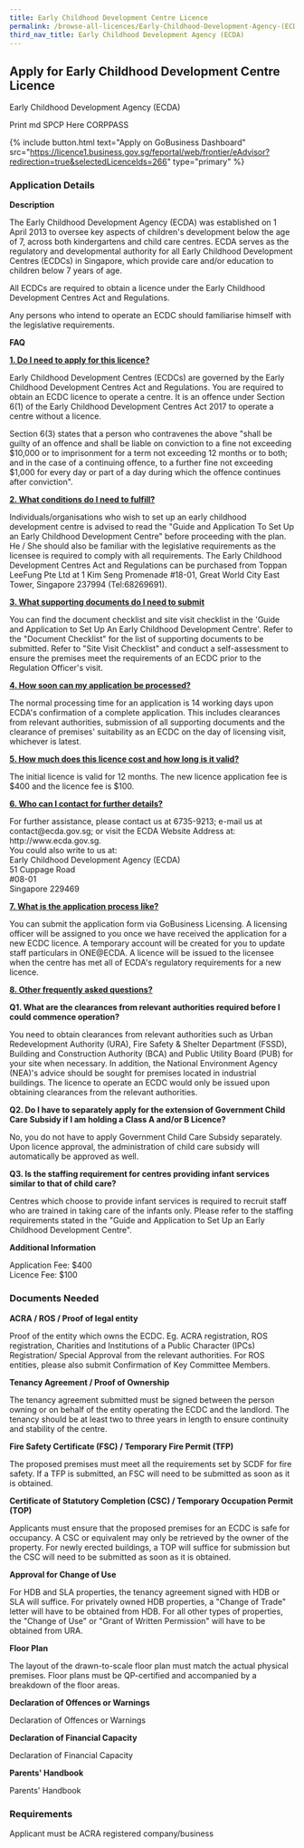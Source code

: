 ```yaml
---
title: Early Childhood Development Centre Licence
permalink: /browse-all-licences/Early-Childhood-Development-Agency-(ECDA)/Early-Childhood-Development-Centre-Licence
third_nav_title: Early Childhood Development Agency (ECDA)
---
```


## Apply for Early Childhood Development Centre Licence

Early Childhood Development Agency (ECDA)

Print md SPCP Here CORPPASS

{% include button.html text="Apply on GoBusiness Dashboard" src="https://licence1.business.gov.sg/feportal/web/frontier/eAdvisor?redirection=true&selectedLicenceIds=266" type="primary" %}

### Application Details

<strong>Description</strong>
<p>The Early Childhood Development Agency (ECDA) was established on 1 April 2013 to oversee key aspects of children's development below the age of 7, across both kindergartens and child care centres. ECDA serves as the regulatory and developmental authority for all Early Childhood Development Centres (ECDCs) in Singapore, which provide care and/or education to children below 7 years of age.</p>
<p>All ECDCs are required to obtain a licence under the Early Childhood Development Centres Act and Regulations.</p>
<p>Any persons who intend to operate an ECDC should familiarise himself with the legislative requirements.</p>

<strong>FAQ</strong>

<p><strong><u>1. Do I need to apply for this licence?</u></strong></p>
<p>Early Childhood Development Centres (ECDCs) are governed by the Early Childhood Development Centres Act and Regulations. You are required to obtain an ECDC licence to operate a centre. It is an offence under Section 6(1) of the Early Childhood Development Centres Act 2017 to operate a centre without a licence.</p>

<p>Section 6(3) states that a person who contravenes the above "shall be guilty of an offence and shall be liable on conviction to a fine not exceeding $10,000 or to imprisonment for a term not exceeding 12 months or to both; and in the case of a continuing offence, to a further fine not exceeding $1,000 for every day or part of a day during which the offence continues after conviction".</p>


<p><strong><u>2. What conditions do I need to fulfill?</u></strong></p>

<p>Individuals/organisations who wish to set up an early childhood development centre is advised to read the "Guide and Application To Set Up an Early Childhood Development Centre" before proceeding with the plan. He / She should also be familiar with the legislative requirements as the licensee is required to comply with all requirements. The Early Childhood Development Centres Act and Regulations can be purchased from Toppan LeeFung Pte Ltd at 1 Kim Seng Promenade #18-01, Great World City East Tower, Singapore 237994 (Tel:68269691).</p>

<p><strong><u>3. What supporting documents do I need to submit</u></strong></p>

<p>You can find the document checklist and site visit checklist in the 'Guide and Application to Set Up An Early Childhood Development Centre'. Refer to the "Document Checklist" for the list of supporting documents to be submitted. Refer to "Site Visit Checklist" and conduct a self-assessment to ensure the premises meet the requirements of an ECDC prior to the Regulation Officer's visit.</p>

<p><strong><u>4. How soon can my application be processed?</u></strong></p>

<p>The normal processing time for an application is 14 working days upon ECDA's confirmation of a complete application. This includes clearances from relevant authorities, submission of all supporting documents and the clearance of premises' suitability as an ECDC on the day of licensing visit, whichever is latest.</p>

<p><strong><u>5. How much does this licence cost and how long is it valid?</u></strong></p>

<p>The initial licence is valid for 12 months. The new licence application fee is $400 and the licence fee is $100.</p>

<p><strong><u>6. Who can I contact for further details?</u></strong></p>

<p>For further assistance, please contact us at 6735-9213; e-mail us at contact@ecda.gov.sg; or visit the ECDA Website Address at:<br> http://www.ecda.gov.sg.<br> You could also write to us at:<br>
Early Childhood Development Agency (ECDA)<br>
51 Cuppage Road<br>
#08-01<br>
Singapore 229469</p>

<p><strong><u>7. What is the application process like?</u></strong></p>


<p>You can submit the application form via GoBusiness Licensing. A licensing officer will be assigned to you once we have received the application for a new ECDC licence. A temporary account will be created for you to update staff particulars in ONE@ECDA. A licence will be issued to the licensee when the centre has met all of ECDA's regulatory requirements for a new licence.</p>

<p><strong><u>8. Other frequently asked questions?</u></strong></p>


<p><strong>Q1. What are the clearances from relevant authorities required before I could commence operation?</strong></p>

<p>You need to obtain clearances from relevant authorities such as Urban Redevelopment Authority (URA), Fire Safety & Shelter Department (FSSD), Building and Construction Authority (BCA) and Public Utility Board (PUB) for your site when necessary. In addition, the National Environment Agency (NEA)'s advice should be sought for premises located in industrial buildings. The licence to operate an ECDC would only be issued upon obtaining clearances from the relevant authorities.</p>

<p><strong>Q2. Do I have to separately apply for the extension of Government Child Care Subsidy if I am holding a Class A and/or B Licence?</strong></p>


<p>No, you do not have to apply Government Child Care Subsidy separately. Upon licence approval, the administration of child care subsidy will automatically be approved as well.</p>

<p><strong>Q3. Is the staffing requirement for centres providing infant services similar to that of child care?</strong></p>

<p>Centres which choose to provide infant services is required to recruit staff who are trained in taking care of the infants only. Please refer to the staffing requirements stated in the "Guide and Application to Set Up an Early Childhood Development Centre".</p>

**Additional Information**

<p>Application Fee: $400<br />Licence Fee: $100</p>

### Documents Needed

<p><strong>ACRA / ROS / Proof of legal entity</strong></p>
<p>Proof of the entity which owns the ECDC. Eg. ACRA registration, ROS registration, Charities and Institutions of a Public Character (IPCs) Registration/ Special Approval from the relevant authorities. For ROS entities, please also submit Confirmation of Key Committee Members.</p>
<p><strong>Tenancy Agreement / Proof of Ownership</strong></p>
<p>The tenancy agreement submitted must be signed between the person owning or on behalf of the entity operating the ECDC and the landlord. The tenancy should be at least two to three years in length to ensure continuity and stability of the centre.</p>
<p><strong>Fire Safety Certificate (FSC) / Temporary Fire Permit (TFP)</strong></p>
<p>The proposed premises must meet all the requirements set by SCDF for fire safety. If a TFP is submitted, an FSC will need to be submitted as soon as it is obtained.</p>
<p><strong>Certificate of Statutory Completion (CSC) / Temporary Occupation Permit (TOP)</strong></p>
<p>Applicants must ensure that the proposed premises for an ECDC is safe for occupancy. A CSC or equivalent may only be retrieved by the owner of the property. For newly erected buildings, a TOP will suffice for submission but the CSC will need to be submitted as soon as it is obtained.</p>
<p><strong>Approval for Change of Use</strong></p>
<p>For HDB and SLA properties, the tenancy agreement signed with HDB or SLA will suffice. For privately owned HDB properties, a "Change of Trade" letter will have to be obtained from HDB. For all other types of properties, the "Change of Use" or "Grant of Written Permission" will have to be obtained from URA.</p>
<p><strong>Floor Plan</strong></p>
<p>The layout of the drawn-to-scale floor plan must match the actual physical premises. Floor plans must be QP-certified and accompanied by a breakdown of the floor areas.</p>
<p><strong>Declaration of Offences or Warnings</strong></p>
<p>Declaration of Offences or Warnings</p>
<p><strong>Declaration of Financial Capacity</strong></p>
<p>Declaration of Financial Capacity</p>
<p><strong>Parents' Handbook</strong></p>
<p>Parents' Handbook</p>

### Requirements

Applicant must be ACRA registered company/business

